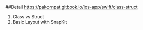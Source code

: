 ##Detail
https://pakornpat.gitbook.io/ios-app/swift/class-struct
1. Class vs Struct
2. Basic Layout with SnapKit
